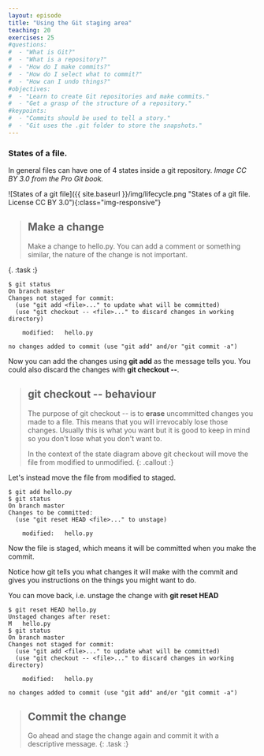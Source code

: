 ```yaml
---
layout: episode
title: "Using the Git staging area"
teaching: 20
exercises: 25
#questions:
#  - "What is Git?"
#  - "What is a repository?"
#  - "How do I make commits?"
#  - "How do I select what to commit?"
#  - "How can I undo things?"
#objectives:
#  - "Learn to create Git repositories and make commits."
#  - "Get a grasp of the structure of a repository."
#keypoints:
#  - "Commits should be used to tell a story."
#  - "Git uses the .git folder to store the snapshots."
---
```


### States of a file.

In general files can have one of 4 states inside a git repository. *Image CC BY 3.0 from the Pro Git book.*

![States of a git file]({{ site.baseurl }}/img/lifecycle.png "States of a git file. License CC BY 3.0"){:class="img-responsive"}

> ## Make a change
> Make a change to hello.py. You can add a comment or something similar, the
> nature of the change is not important.
>
{. :task :}

```
$ git status
On branch master
Changes not staged for commit:
  (use "git add <file>..." to update what will be committed)
  (use "git checkout -- <file>..." to discard changes in working directory)

	modified:   hello.py

no changes added to commit (use "git add" and/or "git commit -a")
```

Now you can add the changes using **git add** as the message tells you. You
could also discard the changes with **git checkout --**.


> ## **git checkout --** behaviour
>
> The purpose of git checkout -- is to **erase** uncommitted changes you made
> to a file. This means that you will irrevocably lose those changes.
> Usually this is what you want but it is good to keep in mind so you don't lose what you don't want to.
>
> In the context of the state diagram above git checkout will move the file from modified to unmodified.
{: .callout :}

Let's instead move the file from modified to staged.

```
$ git add hello.py
$ git status
On branch master
Changes to be committed:
  (use "git reset HEAD <file>..." to unstage)

	modified:   hello.py

```

Now the file is staged, which means it will be committed when you make the commit.

Notice how git tells you what changes it will make with the commit and gives
you instructions on the things you might want to do.

You can move back, i.e. unstage the change with **git reset HEAD**

```
$ git reset HEAD hello.py
Unstaged changes after reset:
M	hello.py
$ git status
On branch master
Changes not staged for commit:
  (use "git add <file>..." to update what will be committed)
  (use "git checkout -- <file>..." to discard changes in working directory)

	modified:   hello.py

no changes added to commit (use "git add" and/or "git commit -a")
```

> ## Commit the change
> Go ahead and stage the change again and commit it with a descriptive message.
{: .task :}
